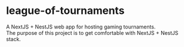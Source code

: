 # league-of-tournaments
A NextJS + NestJS web app for hosting gaming tournaments. <br/>
The purpose of this project is to get comfortable with NextJS + NestJS stack.
